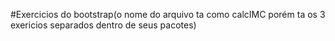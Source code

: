 #Exercicios do bootstrap(o nome do arquivo ta como calcIMC porém ta os 3 exericios separados dentro de seus pacotes)
